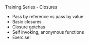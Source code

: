 Training Series - Closures
* Pass by reference vs pass by value
* Basic closures
* Closure gotchas
* Self invoking, anonymous functions
* Exercise!

